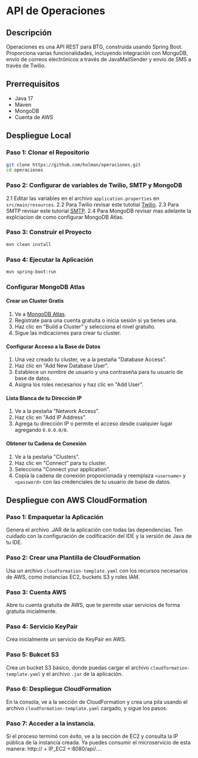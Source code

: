 
# API de Operaciones

## Descripción
Operaciones es una API REST para BTG, construida usando Spring Boot. Proporciona varias funcionalidades, incluyendo integración con MongoDB, envío de correos electrónicos a través de JavaMailSender y envío de SMS a través de Twilio.

## Prerrequisitos
- Java 17
- Maven
- MongoDB
- Cuenta de AWS



## Despliegue Local

### Paso 1: Clonar el Repositorio
```sh
git clone https://github.com/holman/operaciones.git
cd operaciones
```

### Paso 2: Configurar de variables de Twilio, SMTP y MongoDB

2.1 Editar las variables en el archivo `application.properties` en `src/main/resources`.
2.2 Para Twilio revisar este tutotial [Twilio](https://www.twilio.com/docs/usage/tutorials/how-to-use-your-free-trial-account,https://help.twilio.com/articles/14726256820123-What-is-a-Twilio-Account-SID-and-where-can-I-find-it-).
2.3 Para SMTP revisar este tutorial [SMTP](https://support.google.com/mail/answer/185833?hl=es-419#zippy=%2Cpor-qu%C3%A9-es-posible-que-necesites-una-contrase%C3%B1a-de-la-aplicaci%C3%B3n).
2.4 Para MongoDB revisar mas adelante la explciacion de como configurar MongoDB Atlas.



### Paso 3: Construir el Proyecto
```sh
mvn clean install
```

### Paso 4: Ejecutar la Aplicación
```sh
mvn spring-boot:run
```

### Configurar MongoDB Atlas

#### Crear un Cluster Gratis
1. Ve a [MongoDB Atlas](https://www.mongodb.com/cloud/atlas).
2. Regístrate para una cuenta gratuita o inicia sesión si ya tienes una.
3. Haz clic en "Build a Cluster" y selecciona el nivel gratuito.
4. Sigue las indicaciones para crear tu cluster.

#### Configurar Acceso a la Base de Datos
1. Una vez creado tu cluster, ve a la pestaña "Database Access".
2. Haz clic en "Add New Database User".
3. Establece un nombre de usuario y una contraseña para tu usuario de base de datos.
4. Asigna los roles necesarios y haz clic en "Add User".

#### Lista Blanca de tu Dirección IP
1. Ve a la pestaña "Network Access".
2. Haz clic en "Add IP Address".
3. Agrega tu dirección IP o permite el acceso desde cualquier lugar agregando `0.0.0.0/0`.

#### Obtener tu Cadena de Conexión
1. Ve a la pestaña "Clusters".
2. Haz clic en "Connect" para tu cluster.
3. Selecciona "Connect your application".
4. Copia la cadena de conexión proporcionada y reemplaza `<username>` y `<password>` con las credenciales de tu usuario de base de datos.

## Despliegue con AWS CloudFormation

### Paso 1: Empaquetar la Aplicación
Genera el archivo .JAR de la aplicación con todas las dependencias. Ten cuidado con la configuración de codificación del IDE y la versión de Java de tu IDE.

### Paso 2: Crear una Plantilla de CloudFormation
Usa un archivo `cloudformation-template.yaml` con los recursos necesarios de AWS, como instancias EC2, buckets S3 y roles IAM.

### Paso 3: Cuenta AWS
Abre tu cuenta gratuita de AWS, que te permite usar servicios de forma gratuita inicialmente.

### Paso 4: Servicio KeyPair
Crea inicialmente un servicio de KeyPair en AWS.

### Paso 5: Bukcet S3
Crea un bucket S3 básico, donde puedas cargar el archivo `cloudformation-template.yaml` y el archivo `.jar` de la aplicación.

### Paso 6: Despliegue CloudFormation
En la consola, ve a la sección de CloudFormation y crea una pila usando el archivo `cloudformation-template.yaml` cargado, y sigue los pasos.

### Paso 7: Acceder a la instancia.
Si el proceso terminó con éxito, ve a la sección de EC2 y consulta la IP pública de la instancia creada. Ya puedes consumir el microservicio de esta manera: http:// + IP_EC2 +:8080/api/....




